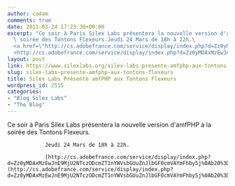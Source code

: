 ```yaml
---
author: codam
comments: true
date: 2011-03-24 17:23:30+00:00
excerpt: "Ce soir à Paris Silex Labs présentera la nouvelle version d'amfPHP à la\
  \ soirée des Tontons Flexeurs.Jeudi 24 Mars de 18h à 22h.\
  <a href=\"http://cs.adobefrance.com/service/display/index.php?d=Zz0yMDAxMzEwJnE9MjU2NTczODcmZT1nYWVsbGUuZnJlbGF0cmVAYmFhby5j%0Ab20%3D%0A\"\
  >http://cs.adobefrance.com/service/display/index.php?d=Zz0yMDAxMzEwJnE9MjU2NTczODcmZT1nYWVsbGUuZnJlbGF0cmVAYmFhby5j%0Ab20%3D%0A</a>"
layout: post
link: https://www.silexlabs.org/silex-labs-presente-amfphp-aux-tontons-flexeurs/
slug: silex-labs-presente-amfphp-aux-tontons-flexeurs
title: Silex Labs Présente amfPHP aux Tontons Flexeurs
wordpress_id: 2515
categories:
- "Blog Silex Labs"
- "The Blog"
---
```


Ce soir à Paris Silex Labs présentera la nouvelle version d'amfPHP à la soirée des Tontons Flexeurs.

				Jeudi 24 Mars de 18h à 22h.

				[http://cs.adobefrance.com/service/display/index.php?d=Zz0yMDAxMzEwJnE9MjU2NTczODcmZT1nYWVsbGUuZnJlbGF0cmVAYmFhby5j%0Ab20%3D%0A](http://cs.adobefrance.com/service/display/index.php?d=Zz0yMDAxMzEwJnE9MjU2NTczODcmZT1nYWVsbGUuZnJlbGF0cmVAYmFhby5j%0Ab20%3D%0A)
